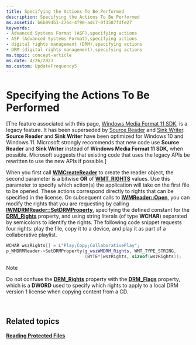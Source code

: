 ```yaml
---
title: Specifying the Actions To Be Performed
description: Specifying the Actions To Be Performed
ms.assetid: b6b094b1-276d-4f90-adc7-0f3507fdfe27
keywords:
- Advanced Systems Format (ASF),specifying actions
- ASF (Advanced Systems Format),specifying actions
- digital rights management (DRM),specifying actions
- DRM (digital rights management),specifying actions
ms.topic: concept-article
ms.date: 4/26/2023
ms.custom: UpdateFrequency5
---
```


# Specifying the Actions To Be Performed

\[The feature associated with this page, [Windows Media Format 11 SDK](/windows/win32/wmformat/windows-media-format-11-sdk), is a legacy feature. It has been superseded by [Source Reader](/windows/win32/medfound/source-reader) and [Sink Writer](/windows/win32/medfound/sink-writer). **Source Reader** and **Sink Writer** have been optimized for Windows 10 and Windows 11. Microsoft strongly recommends that new code use **Source Reader** and **Sink Writer** instead of **Windows Media Format 11 SDK**, when possible. Microsoft suggests that existing code that uses the legacy APIs be rewritten to use the new APIs if possible.\]

When you first call [**WMCreateReader**](/previous-versions/windows/desktop/api/Wmsdkidl/nf-wmsdkidl-wmcreatereader) to create the reader object, the second parameter is a bitwise **OR** of [**WMT\_RIGHTS**](/previous-versions/windows/desktop/api/Wmsdkidl/ne-wmsdkidl-wmt_rights) values. Use this parameter to specify which action(s) the application will take on the first file to be opened. These actions correspond directly to rights that can be specified in the license. On subsequent calls to [**IWMReader::Open**](/previous-versions/windows/desktop/api/Wmsdkidl/nf-wmsdkidl-iwmreader-open), you can modify the rights that you are requesting by calling [**IWMDRMReader::SetDRMProperty**](/previous-versions/windows/desktop/api/Wmsdkidl/nf-wmsdkidl-iwmdrmreader-setdrmproperty), specifying the defined constant for the [**DRM\_Rights**](drm-rights.md) property, and using string literals (of type **WCHAR**) separated by semicolons to identify the rights. The following code snippet requests four rights: play the file, copy it to a device, and play it as part of a collaborative playlist.


```C++
WCHAR wszRights[] = L"Play;Copy;CollaborativePlay";
p_WMDRMReader->SetDRMProperty(g_wszWMDRM_Rights, WMT_TYPE_STRING,
                              (BYTE*)wszRights, sizeof(wszRights));
```



> [!Note]  
> Do not confuse the [**DRM\_Rights**](drm-rights.md) property with the [**DRM\_Flags**](drm-flags.md) property, which is a **DWORD** used to specify which rights to apply to a local DRM version 1 license when copying content from a CD.

 

## Related topics

<dl> <dt>

[**Reading Protected Files**](reading-protected-files.md)
</dt> </dl>

 

 




